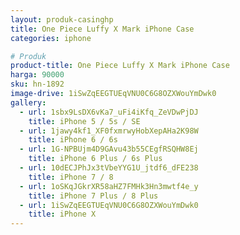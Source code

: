 ```yaml
---
layout: produk-casinghp
title: One Piece Luffy X Mark iPhone Case
categories: iphone

# Produk
product-title: One Piece Luffy X Mark iPhone Case
harga: 90000
sku: hn-1892
image-drive: 1iSwZqEEGTUEqVNU0C6G8OZXWouYmDwk0
gallery:
  - url: 1sbx9LsDX6vKa7_uFi4iKfq_ZeVDwPjDJ
    title: iPhone 5 / 5s / SE
  - url: 1jawy4kf1_XF0fxmrwyHobXepAHa2K98W
    title: iPhone 6 / 6s
  - url: 1G-NPBUjm4D9GAvu43b55CEgfRSQHW8Ej
    title: iPhone 6 Plus / 6s Plus
  - url: 10dECJPhJx3tVbeYYG1U_jtdf6_dFE238
    title: iPhone 7 / 8
  - url: 1oSKqJGkrXR58aHZ7FMHk3Hn3mwtf4e_y
    title: iPhone 7 Plus / 8 Plus
  - url: 1iSwZqEEGTUEqVNU0C6G8OZXWouYmDwk0
    title: iPhone X
---
```

